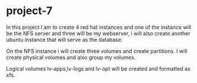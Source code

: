 # project-7

In this project I am to create 4 red hat instances and one of the instance will be the NFS server and three will be my webserver, i will also create another ubuntu instance that will serve as the database.

On the NFS instance i will create three volumes and create partitions. I will create physical volumes and also group my volumes.

Logical volumes lv-apps,lv-logs and lv-opt will be created and formatted as xfs.